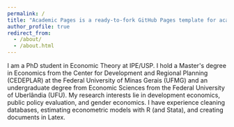 ```yaml
---
permalink: /
title: "Academic Pages is a ready-to-fork GitHub Pages template for academic personal websites"
author_profile: true
redirect_from: 
  - /about/
  - /about.html
---
```


I am a PhD student in Economic Theory at IPE/USP. I hold a Master's degree in Economics from the Center for Development and Regional Planning (CEDEPLAR) at the Federal University of Minas Gerais (UFMG) and an undergraduate degree from Economic Sciences from the Federal University of Uberlândia (UFU). My research interests lie in development economics, public policy evaluation, and gender economics. I have experience cleaning databases, estimating econometric models with R (and Stata), and creating documents in Latex.
